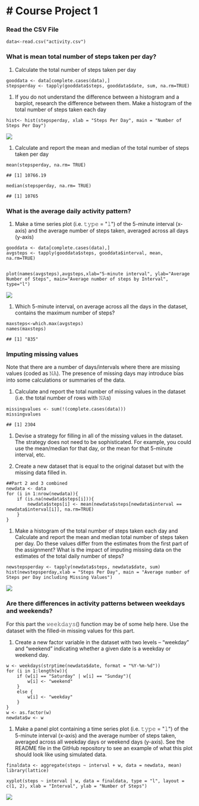 \# Course Project 1
===================

### Read the CSV File

    data<-read.csv("activity.csv")

### What is mean total number of steps taken per day?

1.  Calculate the total number of steps taken per day

<!-- -->

    gooddata <- data[complete.cases(data),]
    stepsperday <- tapply(gooddata$steps, gooddata$date, sum, na.rm=TRUE)

1.  If you do not understand the difference between a histogram and a
    barplot, research the difference between them. Make a histogram of
    the total number of steps taken each day

<!-- -->

    hist<- hist(stepsperday, xlab = "Steps Per Day", main = "Number of Steps Per Day")

![](PA1_template_files/figure-markdown_strict/Question1%20Part%202-1.png)

1.  Calculate and report the mean and median of the total number of
    steps taken per day

<!-- -->

    mean(stepsperday, na.rm= TRUE)

    ## [1] 10766.19

    median(stepsperday, na.rm= TRUE)

    ## [1] 10765

### What is the average daily activity pattern?

1.  Make a time series plot (i.e. 𝚝𝚢𝚙𝚎 = "𝚕") of the 5-minute interval
    (x-axis) and the average number of steps taken, averaged across all
    days (y-axis)

<!-- -->

    gooddata <- data[complete.cases(data),]
    avgsteps <- tapply(gooddata$steps, gooddata$interval, mean, na.rm=TRUE)


    plot(names(avgsteps),avgsteps,xlab="5-minute interval", ylab="Average Number of Steps", main="Average number of steps by Interval", type="l")

![](PA1_template_files/figure-markdown_strict/Question2%20Part%201-1.png)

1.  Which 5-minute interval, on average across all the days in the
    dataset, contains the maximum number of steps?

<!-- -->

    maxsteps<-which.max(avgsteps)
    names(maxsteps)

    ## [1] "835"

### Imputing missing values

Note that there are a number of days/intervals where there are missing
values (coded as 𝙽𝙰). The presence of missing days may introduce bias
into some calculations or summaries of the data.

1.  Calculate and report the total number of missing values in the
    dataset (i.e. the total number of rows with 𝙽𝙰s)

<!-- -->

    missingvalues <- sum(!(complete.cases(data)))
    missingvalues

    ## [1] 2304

1.  Devise a strategy for filling in all of the missing values in the
    dataset. The strategy does not need to be sophisticated. For
    example, you could use the mean/median for that day, or the mean for
    that 5-minute interval, etc.

2.  Create a new dataset that is equal to the original dataset but with
    the missing data filled in.

<!-- -->

    ##Part 2 and 3 combined
    newdata <- data
    for (i in 1:nrow(newdata)){
        if (is.na(newdata$steps[i])){
            newdata$steps[i] <- mean(newdata$steps[newdata$interval == newdata$interval[i]], na.rm=TRUE)
        }
    }

1.  Make a histogram of the total number of steps taken each day and
    Calculate and report the mean and median total number of steps taken
    per day. Do these values differ from the estimates from the first
    part of the assignment? What is the impact of imputing missing data
    on the estimates of the total daily number of steps?

<!-- -->

    newstepsperday <- tapply(newdata$steps, newdata$date, sum)
    hist(newstepsperday,xlab = "Steps Per Day", main = "Average number of Steps per Day including Missing Values")

![](PA1_template_files/figure-markdown_strict/Question%203%20Part%204-1.png)

### Are there differences in activity patterns between weekdays and weekends?

For this part the 𝚠𝚎𝚎𝚔𝚍𝚊𝚢𝚜() function may be of some help here. Use the
dataset with the filled-in missing values for this part.

1.  Create a new factor variable in the dataset with two levels –
    “weekday” and “weekend” indicating whether a given date is a weekday
    or weekend day.

<!-- -->

    w <- weekdays(strptime(newdata$date, format = "%Y-%m-%d"))
    for (i in 1:length(w)){
        if (w[i] == "Saturday" | w[i] == "Sunday"){
            w[i] <- "weekend"
        } 
        else {
            w[i] <- "weekday"
        }
    }
    w <- as.factor(w)
    newdata$w <- w

1.  Make a panel plot containing a time series plot (i.e. 𝚝𝚢𝚙𝚎 = "𝚕") of
    the 5-minute interval (x-axis) and the average number of steps
    taken, averaged across all weekday days or weekend days (y-axis).
    See the README file in the GitHub repository to see an example of
    what this plot should look like using simulated data.

<!-- -->

    finaldata <- aggregate(steps ~ interval + w, data = newdata, mean)
    library(lattice)

    xyplot(steps ~ interval | w, data = finaldata, type = "l", layout = c(1, 2), xlab = "Interval", ylab = "Number of Steps")

![](PA1_template_files/figure-markdown_strict/Question%204%20Part%202-1.png)
